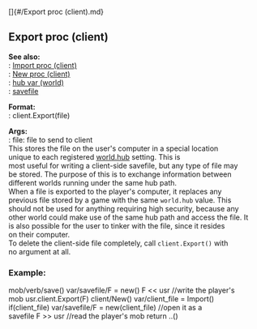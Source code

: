 []{#/Export proc (client).md}    
## Export proc (client)    
**See also:**    
:   [Import proc (client)](/client/proc/Import)    
:   [New proc (client)](/client/proc/New)    
:   [hub var (world)](/world/var/hub)    
:   [savefile](/savefile)    
<!-- -->    
**Format:**    
:   client.Export(file)    
<!-- -->    
**Args:**    
:   file: file to send to client    
This stores the file on the user\'s computer in a special location    
unique to each registered [world.hub](/world/var/hub) setting. This is    
most useful for writing a client-side savefile, but any type of file may    
be stored. The purpose of this is to exchange information between    
different worlds running under the same hub path.    
When a file is exported to the player\'s computer, it replaces any    
previous file stored by a game with the same `world.hub` value. This    
should not be used for anything requiring high security, because any    
other world could make use of the same hub path and access the file. It    
is also possible for the user to tinker with the file, since it resides    
on their computer.    
To delete the client-side file completely, call `client.Export()` with    
no argument at all.    
### Example:    
mob/verb/save() var/savefile/F = new() F \<\< usr //write the player\'s    
mob usr.client.Export(F) client/New() var/client_file = Import()    
if(client_file) var/savefile/F = new(client_file) //open it as a    
savefile F \>\> usr //read the player\'s mob return ..()  